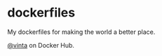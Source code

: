 dockerfiles
===========

My dockerfiles for making the world a better place.

[@vinta](https://hub.docker.com/u/vinta/) on Docker Hub.

